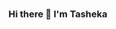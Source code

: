 ### Hi there 👋 I'm Tasheka

<!--
**Tasheka/Tasheka** is a ✨ _special_ ✨ repository because its `README.md` (this file) appears on your GitHub profile.

<img src="https://www.google.com/search?q=full+stack+developer&sxsrf=ALeKk01N89H7ENzSjmuLhJXQdyGaeGIi0w:1607701139959&source=lnms&tbm=isch&sa=X&ved=2ahUKEwjklei6ocbtAhVOiFkKHV02CbcQ_AUoAnoECBgQBA&biw=1536&bih=754#imgrc=2FBTIvlaA6lwgM" alt="#>

I am a Full Stack Developer who is very passionate about about bringing ideas to life and creating products that clients will love. I am currently in the Microverse program where we develop a variety of projects collaboatively, using various languages and framework; such as HTML, CSS, Ruby, Ruby on Rails, Bootstrap ect.

Here are some ideas to get you started:

- 🔭 I’m currently working on ...
- 🌱 I’m currently learning ...
- 👯 I’m looking to collaborate on ...
- 🤔 I’m looking for help with ...
- 💬 Ask me about ...
- 📫 How to reach me: ...
- 😄 Pronouns: ...
- ⚡ Fun fact: ...
-->
